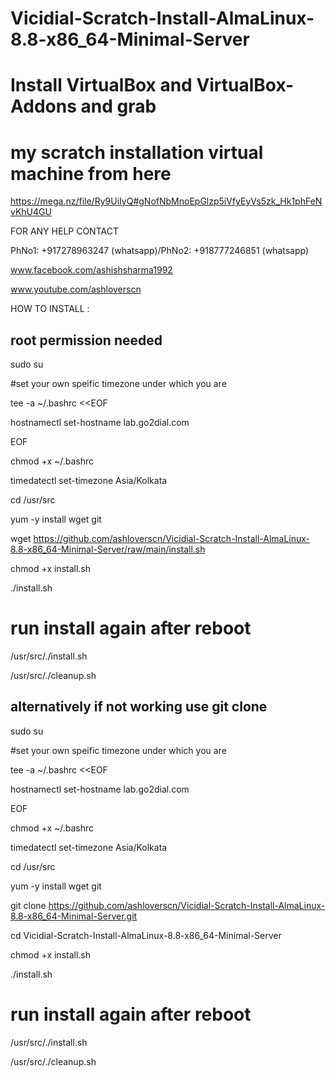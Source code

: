 # Vicidial-Scratch-Install-AlmaLinux-8.8-x86_64-Minimal-Server

# Install VirtualBox and VirtualBox-Addons and grab 
# my scratch installation virtual machine from here
https://mega.nz/file/Ry9UiIyQ#gNofNbMnoEpGlzp5iVfyEyVs5zk_Hk1phFeNvKhU4GU

FOR ANY HELP CONTACT 

PhNo1: +917278963247 (whatsapp)/PhNo2: +918777246851 (whatsapp)

www.facebook.com/ashishsharma1992

www.youtube.com/ashloverscn

HOW TO INSTALL :
## root permission needed
sudo su

#set your own speific timezone under which you are

tee -a  ~/.bashrc <<EOF

hostnamectl set-hostname lab.go2dial.com

EOF

chmod +x ~/.bashrc

timedatectl set-timezone Asia/Kolkata

cd /usr/src

yum -y install wget git

wget https://github.com/ashloverscn/Vicidial-Scratch-Install-AlmaLinux-8.8-x86_64-Minimal-Server/raw/main/install.sh

chmod +x install.sh

./install.sh

# run install again after reboot
/usr/src/./install.sh

/usr/src/./cleanup.sh

## alternatively if not working use git clone
sudo su

#set your own speific timezone under which you are

tee -a  ~/.bashrc <<EOF

hostnamectl set-hostname lab.go2dial.com

EOF

chmod +x ~/.bashrc

timedatectl set-timezone Asia/Kolkata

cd /usr/src

yum -y install wget git

git clone https://github.com/ashloverscn/Vicidial-Scratch-Install-AlmaLinux-8.8-x86_64-Minimal-Server.git

cd Vicidial-Scratch-Install-AlmaLinux-8.8-x86_64-Minimal-Server

chmod +x install.sh

./install.sh

# run install again after reboot
/usr/src/./install.sh

/usr/src/./cleanup.sh





